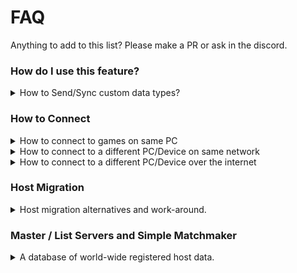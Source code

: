 # FAQ

Anything to add to this list? Please make a PR or ask in the discord.

### How do I use this feature?

<details>
  <summary>How to Send/Sync custom data types?</summary>
  
  Mirror can automatically create Serialization functions for many custom data types when your scripts are compiled.

  For example, mirror will automatically create a functions for `MyCustomStruct` so that it can be sent without any extra work.
  ```cs
  [ClientRpc]
  public void RpcDoSomething(MyCustomStruct data)
  {
      // do stuff here
  }

  struct MyCustomStruct
  {
      int someNumber;
      Vector3 somePosition;
  }
  ```

  For More details 
  - [DataTypes](https://mirror-networking.com/docs/Guides/DataTypes.html)
  - [Serialization](https://mirror-networking.com/docs/Guides/Serialization.html)
</details>


### How to Connect

<details>
  <summary>How to connect to games on same PC</summary>

  Make sure the networkAddress field on NetworkManager or the Hud is set up `localHost`
</details>

<details>
  <summary>How to connect to a different PC/Device on same network</summary>

  Set the networkAddress field to the LAN IP of the host `192.168.x.x`

  *In some cases you may need additional steps, check below*

  To check ip on Windows you can open powershell and use the `ipconfig` command, then under your current adapter (ethernet/wifi/etc) look for `IPv4 Address`

  ` IPv4 Address. . . . . . . . . . . : 192.168.x.x `
</details>

<details>
  <summary>How to connect to a different PC/Device over the internet </summary>

  Set the networkAddress field to be the IP address of the host (google 'whats my IP')

  > This section does not cover relays/dedicated vps/headless features

  For this to work, you will need to do **some** of the following, most of these depend on your set up and router

  - **Port forward**: you'll have to login your Router
    - Either forward your game port (default is 7777) for your PC's local IP. (192.168.1.20 for example) 
    - Or the quick (but less safe) add that local IP to DMZ.

  - **PC Firewalls**: 
    - You can turn it off for a quick test (And turn it back on later)
    - manually allow the editor and any builds you create it in firewalls settings.

  - Try from a build rather than the Unity Editor
  
  - Some anti virus/phones may have additional blocking.
    - You can turn it off for a quick test (And turn it back on later)
  
  - In rare cases ISPs or companies/schools block ports and connections, this is harder to adjust yourself.

  If you need more help it is best to google for guide for your setup and router.

  An alternative to the above is to use a dedicated server (vps) or use a relay.
</details>


### Host Migration

<details>
  <summary>Host migration alternatives and work-around.</summary>

Host migration as of writing is not built into Mirror, and it is best to avoid Host Migration completely if you can.
Below are some tips as to why, and how you can add a host migration-like alternative.
  - Dedicated hosts should rarely ever be closed (If you are doing games that need to stay open such as MMO's).
  - Short arena maps, take players back to the games list/matchmaker, so they can just join another, nice and simple.

The work around is to basically fake the host migration, store info of a backup host on players game, upon disconnection, reconnect everyone in the game to that new host, then restore positions and variable data back to how it was before the original host dissappeared.
- Test players connections when they join, find one with unblocked ports, and decent ping/latency.
- Send this players data (IP and Port) on all connected players games.
- Save various player info, either locally or on that backup host, such as player positions, health etc
- Upon disconnection from server, call a function to connect to the backup hoster StartClient( BackupIP - BackupPort ).
- As the scenes will most likely reset, along with players respawning, you now need to set player position back to your stored one that was saved either via checkpoints, or in the disconnect detection callback.
- Cover all this up with a UI, saying please wait (optional, should happen in the blink of an eye).

Depending on what your game is like, it'll either be easy or difficult to add the work-around.
An example of these are:
- (easier) A game only needing player position data such as "Fall Guys".
- (difficult) Forge of Empires, a game where created objects are placed, soldiers, vehicles, various other crafts and upgrades, all with their own levels/stats.

</details>

### Master / List Servers and Simple Matchmaker

<details>
  <summary>A database of world-wide registered host data.</summary>
    
All the hosts, dedicated or player hosts, get added into a list database, players get the list and can choose who to join.
Using a list server means players do not have to manually enter IP addresses and Ports, it is all done behind the scenes, and works for localhost, LAN, and WAN connection types.
You can show as much, or as little data as you like to the players, such as host name, type (deathmatch), player count (45 / 50), ping, enemy difficulty, map, region etc

- Mirror Listserver: Mirror squad manage and host this for you, you pay monthly subscription, but do not have to worry about setting up or maintaining it.
- Node ListServer: Free, but you host the files yourself on an unblocked PC, like a VPS. Has a wide variety of customisable features, best option if you are using dedicated hosted games.
- Dark Reflective Mirror:  This is a list server and a relay, it is free, but you host and manage the files yourself.
Relays offer an unblocked route of traffic, but at the cost of extra latency/increased ping. This relay will test for a direct connection first, then fallback to routed traffic if that fails. Both the list server and relayed traffic is optional, you can use one part, and not the other.
This is the best option for player hosted games, where router port blocks are common.
    
Simple Matchmaker
- You can make matchmakers out of these list servers, simply hide the list to players, have them auto join a game with space. You could also filter out various requirements the player has set, for example, "USA" Region only, or "Lava Island" map.
    </details>
